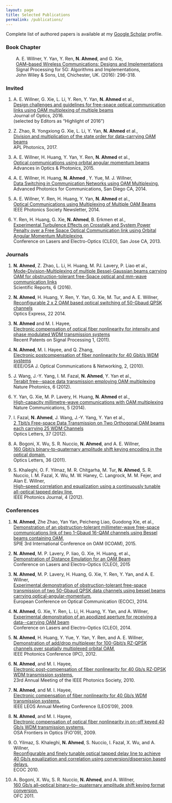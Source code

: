 ```yaml
---
layout: page
title: Selected Publications
permalink: /publications/
---
```


Complete list of authored papers is available at my [Google Scholar](http://tinyurl.com/nisarahmed) profile.

### Book Chapter

&nbsp; &nbsp; &nbsp; &nbsp; A. E. Willner, Y. Yan, Y. Ren, **N. Ahmed**, and G. Xie, <br>
&nbsp; &nbsp; &nbsp; &nbsp; [OAM–based Wireless Communications: Designs and Implementations](https://onlinelibrary.wiley.com/doi/abs/10.1002/9781119116493.ch13) <br>
&nbsp; &nbsp; &nbsp; &nbsp; Signal Processing for 5G: Algorithms and Implementations, <br>
&nbsp; &nbsp; &nbsp; &nbsp; John Wiley & Sons, Ltd, Chichester, UK. (2016): 296-318.


### Invited

 1. A. E. Willner, G. Xie, L. Li, Y. Ren, Y. Yan, **N. Ahmed** et al., <br>
 [Design challenges and guidelines for free-space optical communication links using OAM multiplexing of multiple beams](http://iopscience.iop.org/article/10.1088/2040-8978/18/7/074014/pdf) <br> 
 Journal of Optics, 2016. <br>
 (selected by Editors as “Highlight of 2016”)

 2. Z. Zhao, R. Yongxiong G. Xie, L. Li, Y. Yan, **N. Ahmed** et al., <br>
[Division and multiplication of the state order for data-carrying OAM beams](https://aip.scitation.org/doi/10.1063/1.4968838) <br> 
APL Photonics, 2017.

3. A. E. Willner, H. Huang, Y. Yan, Y. Ren, **N. Ahmed** et al., <br>
 [Optical communications using orbital angular momentum beams](https://www.osapublishing.org/aop/abstract.cfm?uri=aop-7-1-66) <br>
 Advances in Optics &amp; Photonics, 2015.

4. A. E. Willner, H. Huang, **N. Ahmed**	, Y. Yue, M. J. Willner, <br>
[Data Switching in Communication Networks using OAM Multiplexing](https://www.osapublishing.org/abstract.cfm?uri=PS-2014-PT1B.1), <br>
Advanced Photonics for Communications, San Diego CA, 2014.


 5. A. E. Willner, Y. Ren, H. Huang, Y. Yan, **N. Ahmed** et al., <br>
[Optical Communications using Multiplexing of Multiple OAM Beams](http://www.ieee.org/ns/periodicals/Photo/jun2014/index.html) <br>
IEEE Photonics Society Newsletter, 2014.

 6. Y. Ren, H. Huang, G. Xie, **N. Ahmed**, B. Erkmen et al.,<br>
[Experimental Turbulence Effects on Crosstalk and System Power
Penalty over a Free Space Optical Communication link using Orbital
Angular Momentum Multiplexing](https://www.osapublishing.org/abstract.cfm?uri=CLEO_SI-2013-CM2G.4), <br>
Conference on Lasers and Electro-Optics (CLEO), San Jose CA, 2013.

### Journals

 1. **N. Ahmed**, Z. Zhao, L. Li, H. Huang, M. PJ. Lavery, P. Liao et al., <br>
 [Mode-Division-Multiplexing of multiple Bessel-Gaussian beams carrying OAM for obstruction-tolerant free-Space optical and mm-wave communication links](https://www.nature.com/articles/srep22082) <br> 
 Scientific Reports, 6 (2016).

 1. **N. Ahmed**, H. Huang, Y. Ren, Y. Yan, G. Xie, M. Tur, and A. E. Willner, <br>
 [Reconfigurable 2 x 2 OAM based optical switching of 50-Gbaud QPSK channels](https://www.osapublishing.org/oe/abstract.cfm?uri=oe-22-1-756) <br>
 Optics Express, 22 2014.
	
 2. **N. Ahmed** and M. I. Hayee, <br>
 [Electronic compensation of optical fiber nonlinearity for intensity and phase modulated WDM transmission systems](http://benthamscience.com/journals/recent-patents-on-signal-processing/volume/1/issue/2/page/116/) <br>
 Recent Patents on Signal Processing 1, (2011).
	
 3. **N. Ahmed**, M. I. Hayee, and Q. Zhang, <br>
 [Electronic postcompensation of fiber nonlinearity for 40 Gbit/s WDM systems](https://www.osapublishing.org/jocn/abstract.cfm?uri=jocn-2-7-456) <br>
 IEEE/OSA J. Optical Communications &amp; Networking, 2, (2010).

 4. J. Wang, J.-Y. Yang, I. M. Fazal, **N. Ahmed**, Y. Yan et al., <br>
 [Terabit free--space data transmission employing OAM multiplexing](http://www.nature.com/nphoton/journal/v6/n7/full/nphoton.2012.138.html) <br>
 Nature Photonics, 6 (2012).
	
 5. Y. Yan, G. Xie, M. P. Lavery, H. Huang, **N. Ahmed** et al., <br>
 [High-capacity millimetre-wave communications with OAM multiplexing](http://www.nature.com/ncomms/2014/140916/ncomms5876/full/ncomms5876.html) <br> 
 Nature Communications, 5 (2014).

 6. I. Fazal, **N. Ahmed**, J. Wang, J.-Y. Yang, Y. Yan et al.,<br>
 [2  Tbit/s Free-space Data Transmission on Two Orthogonal OAM beams each carrying 25 WDM Channels](https://www.osapublishing.org/ol/fulltext.cfm?uri=ol-37-22-4753&id=246043) <br> 
 Optics Letters, 37 (2012).

 7. A. Bogoni, X. Wu, S. R. Nuccio, **N. Ahmed**, and A. E. Willner, <br>
 [160 Gbit/s binary-to-quaternary amplitude shift keying encoding in the optical domain](https://www.osapublishing.org/ol/abstract.cfm?uri=ol-36-11-1978), <br>
 Optics Letters, 36 (2011).

 8. S. Khaleghi, O. F. Yilmaz, M. R. Chitgarha, M. Tur, **N. Ahmed**, S. R. Nuccio, I. M. Fazal, X. Wu, M. W. Haney, C. Langrock, M. M. Fejer, and Alan E. Willner, <br>
 [High–speed correlation and equalization using a continuously tunable all-optical tapped delay line](http://ieeexplore.ieee.org/stamp/stamp.jsp?tp=&arnumber=6224163),<br>
 IEEE Photonics Journal, 4 (2012).

### Conferences

 1. **N. Ahmed**, Zhe Zhao, Yan Yan, Peicheng Liao, Guodong Xie,
	et al., <br>
	[Demonstration of an obstruction-tolerant millimeter-wave free-space communications link of two 1-Gbaud 16-QAM channels using Bessel beams containing OAM](http://spie.org/OAM/conferencedetails/optical-angular-momentum), <br>
	SPIE 3rd International Conference on OAM (ICOAM), 2015.
	
 2. **N. Ahmed**, M. P. Lavery, P. liao, G. Xie, H. Huang, et al., <br>
 	[Demonstration of Distance Emulation for an OAM Beam](https://www.osapublishing.org/abstract.cfm?uri=CLEO_SI-2015-STh1F.6) <br>
 	Conference on Lasers and Electro-Optics (CLEO), 2015 
	
 3. **N. Ahmed**, M. P. Lavery, H. Huang, G. Xie, Y. Ren, Y. Yan, and A. E. Willner, <br>
  	[Experimental demonstration of obstruction-tolerant free-space transmission of two 50-Gbaud QPSK data channels using bessel beams carrying optical-angular-momentum](http://ieeexplore.ieee.org/stamp/stamp.jsp?arnumber=6964157), <br>
 	European Conference on Optical Communication (ECOC), 2014.
	
 4. **N. Ahmed**, G. Xie, Y. Ren, L. Li, H. Huang, Y. Yan, and A. Willner, <br>
 	[Experimental demonstration of an apodized aperture for receiving a data--carrying OAM beam](https://www.osapublishing.org/abstract.cfm?uri=CLEO_SI-2014-SM3J.1) <br>
 	Conference on Lasers and Electro-Optics (CLEO), 2014.
	
 5. **N. Ahmed**, H. Huang, Y. Yue, Y. Yan, Y. Ren, and A. E. Willner, <br>
 	[Demonstration of add/drop multiplexer for 100-Gbit/s RZ-QPSK channels over spatially multiplexed orbital OAM](http://ieeexplore.ieee.org/stamp/stamp.jsp?arnumber=6358764), <br>
  	IEEE Photonics Conference (IPC), 2012.
	
 6. **N. Ahmed**, and M. I. Hayee, <br>
 	[Electronic post-compensation of fiber nonlinearity for 40 Gb/s RZ-DPSK WDM transmission systems](http://ieeexplore.ieee.org/xpl/articleDetails.jsp?arnumber=5698831), <br>
 	23rd Annual Meeting of the IEEE Photonics Society, 2010.
	
 7. **N. Ahmed**, and M. I. Hayee, <br>
 	[Electronic compensation of fiber nonlinearity for 40 Gb/s WDM transmission systems](http://ieeexplore.ieee.org/stamp/stamp.jsp?arnumber=5343312), <br>
  	IEEE LEOS Annual Meeting Conference (LEOS’09), 2009.
	
 8. **N. Ahmed**, and M. I. Hayee, <br>
 	[Electronic compensation of optical fiber nonlinearity in on-off keyed 40 Gb/s WDM transmission systems](https://www.osapublishing.org/abstract.cfm?uri=FiO-2009-FTuC3), <br>
 	OSA Frontiers in Optics (FiO'09), 2009.

 9. O. Yilmaz, S. Khaleghi, **N. Ahmed**, S. Nuccio, I. Fazal, X. Wu, and A. Willner, <br>
 [Reconfigurable and finely tunable optical tapped delay line to achieve 40 Gb/s equalization and correlation using conversion/dispersion based delays](http://ieeexplore.ieee.org/xpl/login.jsp?tp=&arnumber=5621126&url=http%3A%2F%2Fieeexplore.ieee.org%2Fiel5%2F5610908%2F5621084%2F05621126.pdf%3Farnumber%3D5621126),<br> 
 ECOC 2010.

 10. A. Bogoni, X. Wu, S. R. Nuccio, **N. Ahmed**, and A. Willner, <br>
 [160 Gb/s all–optical binary–to– quaternary amplitude shift keying format conversion](http://ieeexplore.ieee.org/xpl/login.jsp?tp=&arnumber=5875457&url=http%3A%2F%2Fieeexplore.ieee.org%2Fiel5%2F5783414%2F5875055%2F05875457.pdf%3Farnumber%3D5875457), <br>
 OFC 2011.
